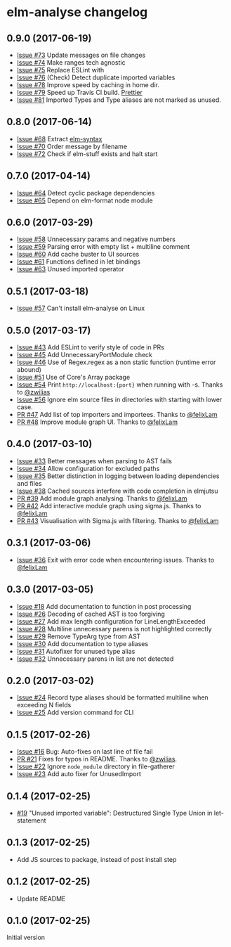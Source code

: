 # elm-analyse changelog

## 0.9.0 (2017-06-19)

* [Issue #73](https://github.com/stil4m/elm-analyse/issues/73) Update messages on file changes
* [Issue #74](https://github.com/stil4m/elm-analyse/issues/74) Make ranges tech agnostic
* [Issue #75](https://github.com/stil4m/elm-analyse/issues/75) Replace ESLint with
* [Issue #76](https://github.com/stil4m/elm-analyse/issues/76) (Check) Detect duplicate imported variables
* [Issue #78](https://github.com/stil4m/elm-analyse/issues/78) Improve speed by caching in home dir.
* [Issue #79](https://github.com/stil4m/elm-analyse/issues/79) Speed up Travis CI build.
 [Prettier](https://github.com/prettier/prettier)
 * [Issue #81](https://github.com/stil4m/elm-analyse/issues/81) Imported Types and Type aliases are not marked as unused.


## 0.8.0 (2017-06-14)

* [Issue #68](https://github.com/stil4m/elm-analyse/issues/68) Extract [elm-syntax](https://github.com/stil4m/elm-syntax)
* [Issue #70](https://github.com/stil4m/elm-analyse/issues/70) Order message by filename
* [Issue #72](https://github.com/stil4m/elm-analyse/issues/72) Check if elm-stuff exists and halt start


## 0.7.0 (2017-04-14)

* [Issue #64](https://github.com/stil4m/elm-analyse/issues/64) Detect cyclic package dependencies
* [Issue #65](https://github.com/stil4m/elm-analyse/issues/65) Depend on elm-format node module

## 0.6.0 (2017-03-29)

* [Issue #58](https://github.com/stil4m/elm-analyse/issues/58) Unnecessary params and negative numbers
* [Issue #59](https://github.com/stil4m/elm-analyse/issues/59) Parsing error with empty list + multiline comment
* [Issue #60](https://github.com/stil4m/elm-analyse/issues/60) Add cache buster to UI sources
* [Issue #61](https://github.com/stil4m/elm-analyse/issues/61) Functions defined in let bindings
* [Issue #63](https://github.com/stil4m/elm-analyse/issues/63) Unused imported operator

## 0.5.1 (2017-03-18)

* [Issue #57](https://github.com/stil4m/elm-analyse/issues/57) Can't install elm-analyse on Linux

## 0.5.0 (2017-03-17)

* [Issue #43](https://github.com/stil4m/elm-analyse/issues/43) Add ESLint to verify style of code in PRs
* [Issue #45](https://github.com/stil4m/elm-analyse/issues/45) Add UnnecessaryPortModule check
* [Issue #46](https://github.com/stil4m/elm-analyse/issues/46) Use of Regex.regex as a non static function (runtime error abound)
* [Issue #51](https://github.com/stil4m/elm-analyse/issues/51) Use of Core's Array package
* [Issue #54](https://github.com/stil4m/elm-analyse/issues/54) Print `http://localhost:{port}` when running with -s. Thanks to [@zwilias](https://github.com/zwilias)
* [Issue #56](https://github.com/stil4m/elm-analyse/issues/56) Ignore elm source files in directories with starting with lower case.
* [PR #47](https://github.com/stil4m/elm-analyse/pull/47) Add list of top importers and importees. Thanks to [@felixLam](https://github.com/felixLam)
* [PR #48](https://github.com/stil4m/elm-analyse/pull/48) Improve module graph UI. Thanks to [@felixLam](https://github.com/felixLam)

## 0.4.0 (2017-03-10)

* [Issue #33](https://github.com/stil4m/elm-analyse/issues/33) Better messages when parsing to AST fails
* [Issue #34](https://github.com/stil4m/elm-analyse/issues/34) Allow configuration for excluded paths
* [Issue #35](https://github.com/stil4m/elm-analyse/issues/35) Better distinction in logging between loading dependencies and files
* [Issue #38](https://github.com/stil4m/elm-analyse/issues/38) Cached sources interfere with code completion in elmjutsu
* [PR #39](https://github.com/stil4m/elm-analyse/pull/39) Add module graph analysing. Thanks to [@felixLam](https://github.com/felixLam)
* [PR #42](https://github.com/stil4m/elm-analyse/pull/42) Add interactive module graph using sigma.js. Thanks to [@felixLam](https://github.com/felixLam)
* [PR #43](https://github.com/stil4m/elm-analyse/pull/43) Visualisation with Sigma.js with filtering. Thanks to [@felixLam](https://github.com/felixLam)

## 0.3.1 (2017-03-06)

* [Issue #36](https://github.com/stil4m/elm-analyse/issues/36) Exit with error code when encountering issues. Thanks to [@felixLam](https://github.com/felixLam)

## 0.3.0 (2017-03-05)

* [Issue #18](https://github.com/stil4m/elm-analyse/issues/18) Add documentation to function in post processing
* [Issue #26](https://github.com/stil4m/elm-analyse/issues/26) Decoding of cached AST is too forgiving
* [Issue #27](https://github.com/stil4m/elm-analyse/issues/27) Add max length configuration for LineLengthExceeded
* [Issue #28](https://github.com/stil4m/elm-analyse/issues/28) Multiline unnecessary parens is not highlighted correctly
* [Issue #29](https://github.com/stil4m/elm-analyse/issues/29) Remove TypeArg type from AST
* [Issue #30](https://github.com/stil4m/elm-analyse/issues/30) Add documentation to type aliases
* [Issue #31](https://github.com/stil4m/elm-analyse/issues/31) Autofixer for unused type alias
* [Issue #32](https://github.com/stil4m/elm-analyse/issues/32) Unnecessary parens in list are not detected

## 0.2.0 (2017-03-02)

* [Issue #24](https://github.com/stil4m/elm-analyse/issues/24) Record type aliases should be formatted multiline when exceeding N fields
* [Issue #25](https://github.com/stil4m/elm-analyse/issues/25) Add version command for CLI

## 0.1.5 (2017-02-26)

* [Issue #16](https://github.com/stil4m/elm-analyse/issues/16) Bug: Auto-fixes on last line of file fail
* [PR #21](https://github.com/stil4m/elm-analyse/pull/21) Fixes for typos in README. Thanks to [@zwilias](https://github.com/zwilias).
* [Issue #22](https://github.com/stil4m/elm-analyse/issues/22) Ignore `node_module` directory in file-gatherer
* [Issue #23](https://github.com/stil4m/elm-analyse/issues/23) Add auto fixer for UnusedImport

## 0.1.4 (2017-02-25)

* [#19](https://github.com/stil4m/elm-analyse/issues/19) "Unused imported variable": Destructured Single Type Union in let-statement

## 0.1.3 (2017-02-25)

* Add JS sources to package, instead of post install step

## 0.1.2 (2017-02-25)

* Update README

## 0.1.0 (2017-02-25)

Initial version
